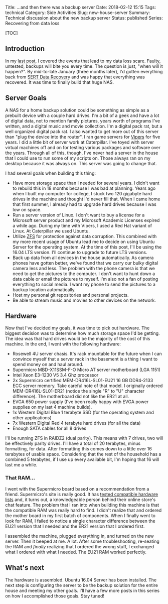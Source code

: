 Title: ...and then there was a backup server
Date: 2018-02-12 15:15
Tags: technical
Category: Side Activities
Slug: new-house-server
Summary: Technical discussion about the new backup server
Status: published
Series: Recovering from data loss

[TOC]

## Introduction

In my [last post][1], I covered the events that lead to my data loss scare. Faulty, untested, backups will bite you every time. The question 
is just, "when will it happen?". By mid-to-late January (three months later), I'd gotten everything back from [SERT Data Recovery](https://www.sertdatarecovery.com/) and
was happy that everything was recovered. It was time to finally build that huge NAS.

## Server Goals

A NAS for a home backup solution could be something as simple as a prebuilt device with a couple hard drives. I'm a bit of a geek and have a lot of digital data, not to
mention family pictures, years worth of programs I've written, and a digital music and movie collection. I'm a digital pack rat, but a well organized digital pack rat.
I also wanted to get more out of this server than "plug the device into the router". I ran game servers for [Vipers][2] for five years. I did a little bit of server
work at Caterpillar. I've toyed with server virtual machines off and on for testing various packages and software over the years. Through all of this, though, I've
never had a server in the house that I could use to run some of my scripts on. Those always ran on my desktop because it was always on. This server was going to change that.

I had several goals when building this thing:

 - Have more storage space than I needed for several years. I didn't want to rebuild this in 18 months because I was bad at planning. Years ago when I built my computer
 for college, I stuck two 120 gigabyte hard drives in the machine and thought I'd never fill that. When I came home that first summer, I already had to upgrade hard drives
 because I was low on space.
 - Run a server version of Linux. I don't want to buy a license for a Microsoft server product and my Microsoft Academic Licenses expired a while ago. During my time with Vipers, I used a Red Hat variant of Linux. At Caterpillar we used Ubuntu.
 - Utilize [ZFS][3] for protection against data corruption. This combined with my more recent usage of Ubuntu lead me to decide on using Ubuntu Server for the operating system.
 At the time of this post, I'll be using the 16.04 LTS version. I'll continue to upgrade to future LTS versions.
 - Back up data from all devices in the house automatically. As camera phones have gotten better, we've found that we carry our bulky digital camera less and less. The problem
 with the phone camera is that we need to get the pictures to the computer. I don't want to hunt down a data cable or email the pictures to myself. I'm also not a fan of 
 posting everything to social media. I want my phone to send the pictures to a backup location automatically.
 - Host my personal git repositories and personal projects.
 - Be able to stream music and movies to other devices on the network.
 
## Hardware

Now that I've decided my goals, it was time to pick out hardware. The biggest decision was to determine how much storage space I'd be getting. The idea was that hard drives
would be the majority of the cost of this machine. In the end, I went with the following hardware:

 - Rosewell 4U server chasis. It's rack mountable for the future when I can convince myself that a server rack in the basement is a thing I want to spend money on and haul around.
 - Supermicro MBD-X11SSM-F-O Micro AT server motherboard (LGA 1151)
 - Intel Xeon E3-1230 V5 3.4 Ghz processor
 - 2x Supermicro certified MEM-DR416L-SL01-EU21 16 GB DDR4-2133 ECC server memory. Take careful note of that model. I originally ordered MEM-DR416L-SL01-ER21 (notice 
 the single "R" to "U" character difference). The motherboard did not like the ER21 at all. 
 - EVGA 650 power supply (I've been really happy with EVGA power supplies on my last 4 machine builds).
 - 1x Western Digital Blue 1 terabyte SSD (for the operating system and other applications)
 - 7x Western Digital Red 4 terabyte hard drives (for all the data)
 - Enough SATA cables for all 8 drives
 
I'll be running ZFS in RAIDZ2 (dual parity). This means with 7 drives, two will be effectively parity drives. I'll have a total of 20 terabytes, minus formatting, for data. After formatting this comes down to a little over 16 terabytes of usable space. Considering that the rest of the household has a combined 5 terabytes, if I use up every available bit, I'm hoping that 16 will last me a while.

### That RAM...

I went with the Supermicro board based on a recommendation from a friend. Supermicro's site is really good. It has [tested compatible hardware lists][4] and, it turns out, 
a knowledgeable person behind their online store's chat feature. The problem that I ran into when building this machine is that the compatible RAM was really hard to find. 
I didn't realize that and ordered the mother board in my first batch of components. When I finally went to look for RAM, I failed to notice a single character difference between
the EU21 version that I needed and the ER21 version that I ordered first. 

I assembled the machine, plugged everything in, and turned on the new server. Then it beeped at me. A lot. After some troubleshooting, re-seating the RAM and *finally*
 realizing that I ordered the wrong stuff, I exchanged what I ordered with what I needed. The EU21 RAM worked perfectly. 
 
## What's next

The hardware is assembled. Ubuntu 16.04 Server has been installed. The next step is configuring the server to be the backup solution for the entire house and meeting my other 
goals. I'll have a few more posts in this series on how I accomplished those goals. Stay tuned!



 [1]: {filename}2018_01_27_backup_your_data.md
 [2]: {filename}2015_01_08_thanks-for-all-the-fish.md
 [3]: https://en.wikipedia.org/wiki/ZFS
 [4]: https://www.supermicro.com/products/motherboard/Xeon/C236_C232/X11SSM-F.cfm